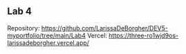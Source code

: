 ## Lab 4

Repository: https://github.com/LarissaDeBorgher/DEV5-myportfolio/tree/main/Lab4
Vercel: https://three-ro1wjd9os-larissadeborgher.vercel.app/
